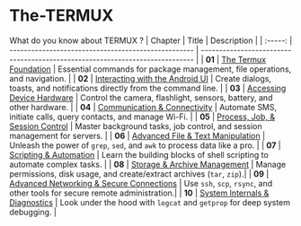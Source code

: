# The-TERMUX
What do you know about TERMUX ?
| Chapter | Title                                               | Description                                                               |
| :-----: | --------------------------------------------------- | ---------------------------------------------------------------------------- |
| **01**  | [The Termux Foundation](chapter_01.md)                | Essential commands for package management, file operations, and navigation. |
| **02**  | [Interacting with the Android UI](chapter_02.md)      | Create dialogs, toasts, and notifications directly from the command line.   |
| **03**  | [Accessing Device Hardware](chapter_03.md)            | Control the camera, flashlight, sensors, battery, and other hardware.       |
| **04**  | [Communication & Connectivity](chapter_04.md)         | Automate SMS, initiate calls, query contacts, and manage Wi-Fi.           |
| **05**  | [Process, Job, & Session Control](chapter_05.md)      | Master background tasks, job control, and session management for servers.  |
| **06**  | [Advanced File & Text Manipulation](chapter_06.md)    | Unleash the power of `grep`, `sed`, and `awk` to process data like a pro.   |
| **07**  | [Scripting & Automation](chapter_07.md)               | Learn the building blocks of shell scripting to automate complex tasks.     |
| **08**  | [Storage & Archive Management](chapter_08.md)         | Manage permissions, disk usage, and create/extract archives (`tar`, `zip`).|
| **09**  | [Advanced Networking & Secure Connections](chapter_09.md) | Use `ssh`, `scp`, `rsync`, and other tools for secure remote administration.|
| **10**  | [System Internals & Diagnostics](chapter_10.md)       | Look under the hood with `logcat` and `getprop` for deep system debugging.   |